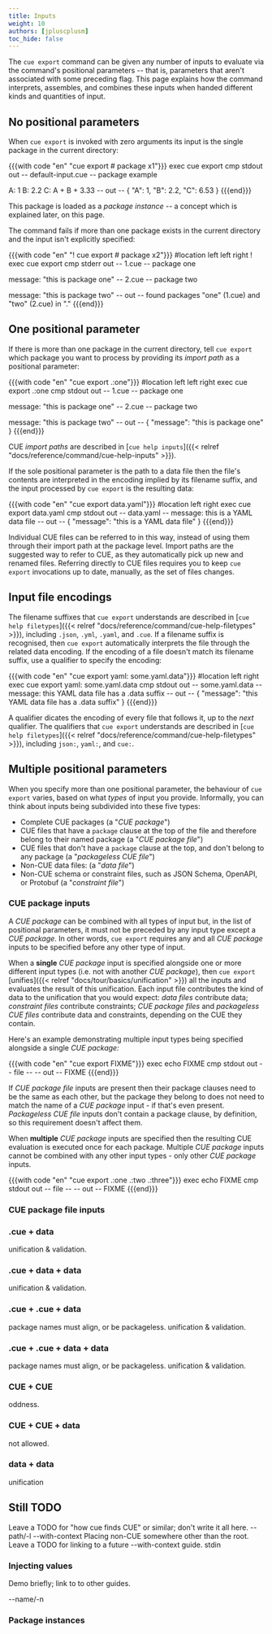 ```yaml
---
title: Inputs
weight: 10
authors: [jpluscplusm]
toc_hide: false
---
```


The `cue export` command can be given any number of inputs to evaluate via the
command's positional parameters -- that is, parameters that aren't associated
with some preceding flag. This page explains how the command interprets,
assembles, and combines these inputs when handed different kinds and quantities
of input.

## No positional parameters 

When `cue export` is invoked with zero arguments
its input is the single package in the current directory:

{{{with code "en" "cue export # package x1"}}}
exec cue export
cmp stdout out
-- default-input.cue --
package example

A: 1
B: 2.2
C: A + B + 3.33
-- out --
{
    "A": 1,
    "B": 2.2,
    "C": 6.53
}
{{{end}}}

This package is loaded as a *package instance* -- a concept which is
explained later, on this page.

The command fails if more than one package exists in the current directory
and the input isn't explicitly specified:

{{{with code "en" "! cue export # package x2"}}}
#location left left right
! exec cue export
cmp stderr out
-- 1.cue --
package one

message: "this is package one"
-- 2.cue --
package two

message: "this is package two"
-- out --
found packages "one" (1.cue) and "two" (2.cue) in "."
{{{end}}}

## One positional parameter

If there is more than one package in the current directory, tell `cue export`
which package you want to process by providing its *import path* as a
positional parameter:

{{{with code "en" "cue export .:one"}}}
#location left left right
exec cue export .:one
cmp stdout out
-- 1.cue --
package one

message: "this is package one"
-- 2.cue --
package two

message: "this is package two"
-- out --
{
    "message": "this is package one"
}
{{{end}}}

CUE *import paths* are described in
[`cue help inputs`]({{< relref "docs/reference/command/cue-help-inputs" >}}).

If the sole positional parameter is the path to a data file then the file's
contents are interpreted in the encoding implied by its filename suffix,
and the input processed by `cue export` is the resulting data:

{{{with code "en" "cue export data.yaml"}}}
#location left right
exec cue export data.yaml
cmp stdout out
-- data.yaml --
message: this is a YAML data file
-- out --
{
    "message": "this is a YAML data file"
}
{{{end}}}

Individual CUE files can be referred to in this way, instead of using them
through their import path at the package level. Import paths are the suggested
way to refer to CUE, as they automatically pick up new and renamed files.
Referring directly to CUE files requires you to keep `cue export` invocations
up to date, manually, as the set of files changes.

## Input file encodings

The filename suffixes that `cue export` understands are described in
[`cue help filetypes`]({{< relref "docs/reference/command/cue-help-filetypes" >}}),
including `.json`, `.yml`, `.yaml`, and `.cue`. If a filename suffix is
recognised, then `cue export` automatically interprets the file through the
related data encoding. If the encoding of a file doesn't match its filename
suffix, use a qualifier to specify the encoding:

{{{with code "en" "cue export yaml: some.yaml.data"}}}
#location left right
exec cue export yaml: some.yaml.data
cmp stdout out
-- some.yaml.data --
message: this YAML data file has a .data suffix
-- out --
{
    "message": "this YAML data file has a .data suffix"
}
{{{end}}}

A qualifier dicates the encoding of every file that follows it, up to the
*next* qualifier. The qualifiers that `cue export` understands are described in
[`cue help filetypes`]({{< relref "docs/reference/command/cue-help-filetypes" >}}),
including `json:`, `yaml:`, and `cue:`.

## Multiple positional parameters

When you specify more than one positional parameter, the behaviour of
`cue export` varies, based on what *types* of input you provide. Informally,
you can think about inputs being subdivided into these five types:

- Complete CUE packages (a "*CUE package*")
- CUE files that have a `package` clause at the top of the file and therefore
  belong to their named package (a "*CUE package file*")
- CUE files that don't have a `package` clause at the top, and don't belong to
  any package (a "*packageless CUE file*")
- Non-CUE data files: (a "*data file*")
- Non-CUE schema or constraint files, such as JSON Schema, OpenAPI, or Protobuf
  (a "*constraint file*")

### CUE package inputs

A *CUE package* can be combined with all types of input but, in the list of
positional parameters, it must not be preceded by any input type except a *CUE
package*. In other words, `cue export` requires any and all *CUE package*
inputs to be specified before any other type of input.

When a **single** *CUE package* input is specified alongside one or more
different input types (i.e. not with another *CUE package*), then `cue export`
[unifies]({{< relref "docs/tour/basics/unification" >}}) all the inputs and
evaluates the result of this unification. Each input file contributes the kind
of data to the unification that you would expect: *data files* contribute data;
*constraint files* contribute constraints; *CUE package files* and *packageless
CUE files* contribute data and constraints, depending on the CUE they contain.

Here's an example demonstrating multiple input types being specified alongside
a single *CUE package:*

{{{with code "en" "cue export FIXME"}}}
exec echo FIXME
cmp stdout out
-- file --
-- out --
FIXME
{{{end}}}

If *CUE package file* inputs are present then their package clauses need to be
the same as each other, but the package they belong to does not need to match
the name of a *CUE package* input - if that's even present. *Packageless CUE
file* inputs don't contain a package clause, by definition, so this requirement
doesn't affect them.

When **multiple** *CUE package* inputs are specified then the resulting CUE
evaluation is executed once for each package. Multiple *CUE package* inputs
cannot be combined with any other input types - only other *CUE package*
inputs.

{{{with code "en" "cue export .:one .:two .:three"}}}
exec echo FIXME
cmp stdout out
-- file --
-- out --
FIXME
{{{end}}}

### CUE package file inputs



### .cue + data

unification & validation.

### .cue + data + data

unification & validation.

### .cue + .cue + data

package names must align, or be packageless.
unification & validation.

### .cue + .cue + data + data

package names must align, or be packageless.
unification & validation.

### CUE + CUE

oddness.

### CUE + CUE + data

not allowed.

### data + data

unification

## Still TODO

Leave a TODO for "how cue finds CUE" or similar; don't write it all here.
--path/-l
--with-context
Placing non-CUE somewhere other than the root.
Leave a TODO for linking to a future --with-context guide.
stdin

### Injecting values

Demo briefly; link to to other guides.

--name/-n

### Package instances
